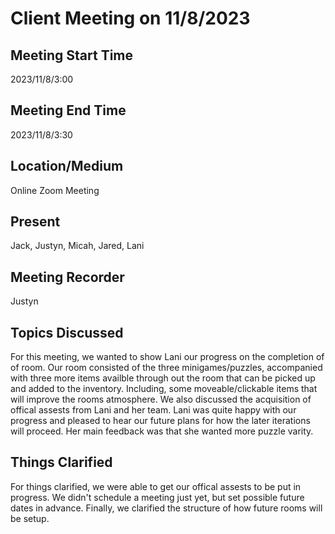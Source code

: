 # Client Meeting on 11/8/2023

## Meeting Start Time
2023/11/8/3:00

## Meeting End Time
2023/11/8/3:30

## Location/Medium
Online Zoom Meeting

## Present

Jack, Justyn, Micah, Jared, Lani

## Meeting Recorder

Justyn

## Topics Discussed 

For this meeting, we wanted to show Lani our progress on the completion of of room. Our room consisted of the three minigames/puzzles, accompanied with three more items availble through out the room that can be picked up and added to the inventory. Including, some moveable/clickable items that will improve the rooms atmosphere. We also discussed the acquisition of offical assests from Lani and her team. Lani was quite happy with our progress and pleased to hear our future plans for how the later iterations will proceed. Her main feedback was that she wanted more puzzle varity. 

## Things Clarified

For things clarified, we were able to get our offical assests to be put in progress. We didn't schedule a meeting just yet, but set possible future dates in advance. Finally, we clarified the structure of how future rooms will be setup. 
